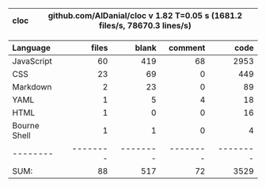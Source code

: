 
cloc|github.com/AlDanial/cloc v 1.82  T=0.05 s (1681.2 files/s, 78670.3 lines/s)
--- | ---

Language|files|blank|comment|code
:-------|-------:|-------:|-------:|-------:
JavaScript|60|419|68|2953
CSS|23|69|0|449
Markdown|2|23|0|89
YAML|1|5|4|18
HTML|1|0|0|16
Bourne Shell|1|1|0|4
--------|--------|--------|--------|--------
SUM:|88|517|72|3529
